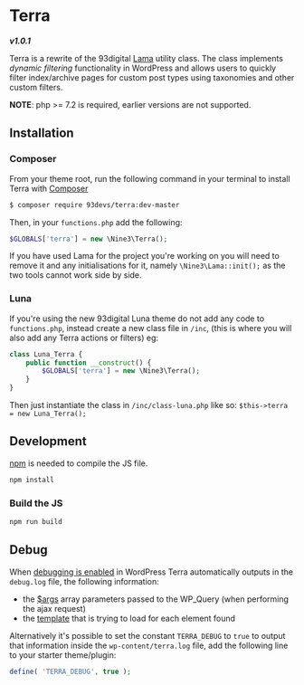 # Terra

***v1.0.1***

Terra is a rewrite of the 93digital [Lama](https://93digital.gitlab.io/lama/) utility class. The class implements _dynamic filtering_ functionality in WordPress and allows users to quickly filter index/archive pages for custom post types using taxonomies and other custom filters.

**NOTE**: php >= 7.2 is required, earlier versions are not supported.

## Installation

### Composer

From your theme root, run the following command in your terminal to install Terra with [Composer](https://getcomposer.org/)

```bash
$ composer require 93devs/terra:dev-master
```

Then, in your `functions.php` add the following:

```php
$GLOBALS['terra'] = new \Nine3\Terra();
```

If you have used Lama for the project you're working on you will need to remove it and any initialisations for it, namely `\Nine3\Lama::init();` as the two tools cannot work side by side.

### Luna

If you're using the new 93digital Luna theme do not add any code to `functions.php`, instead create a new class file in `/inc`, (this is where you will also add any Terra actions or filters) eg:

```php
class Luna_Terra {
	public function __construct() {
		$GLOBALS['terra'] = new \Nine3\Terra();
	}
}
```

Then just instantiate the class in `/inc/class-luna.php` like so: `$this->terra = new Luna_Terra();`

## Development

[npm](https://www.npmjs.com/) is needed to compile the JS file.

```bash
npm install
```

### Build the JS

```bash
npm run build
```

## Debug

When [debugging is enabled](https://codex.wordpress.org/Debugging_in_WordPress) in WordPress Terra automatically outputs in the `debug.log` file, the following information:

- the [\$args](docs/HOOKS-FILTERS.md#5) array parameters passed to the WP_Query (when performing the ajax request)
- the [template](docs/USAGE.md#3) that is trying to load for each element found

Alternatively it's possible to set the constant `TERRA_DEBUG` to `true` to output that information inside the `wp-content/terra.log` file, add the following line to your starter theme/plugin:

```php
define( 'TERRA_DEBUG', true );
```
